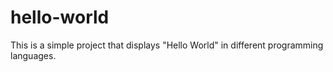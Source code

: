 # hello-world
This is a simple project that displays "Hello World" in different programming languages.
